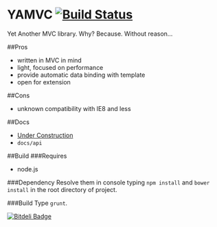 YAMVC [![Build Status](https://travis-ci.org/devjseu/YAMVC.png?branch=master)](https://travis-ci.org/devjseu/YAMVC)
=============
Yet Another MVC library. Why? Because. Without reason...

##Pros
* written in MVC in mind
* light, focused on performance
* provide automatic data binding with template
* open for extension

##Cons
* unknown compatibility with IE8 and less

##Docs
* [Under Construction](http://devjseu.github.io/YAMVC.html "Under Construction")
* `docs/api`

##Build
###Requires
* node.js

###Dependency
Resolve them in console typing `npm install` and `bower install` in the root directory of project.

###Build
Type `grunt`.

[![Bitdeli Badge](https://d2weczhvl823v0.cloudfront.net/devjseu/yamvc/trend.png)](https://bitdeli.com/free "Bitdeli Badge")

